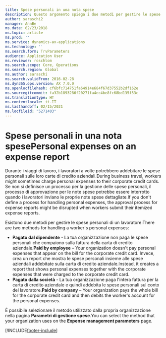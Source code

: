 ```yaml
---
title: Spese personali in una nota spese
description: Questo argomento spiega i due metodi per gestire le spese personali di un lavoratore in Microsoft Dynamics 365 Finance.
author: saraschi2
manager: AnnBe
ms.date: 02/23/2018
ms.topic: article
ms.prod: ''
ms.service: dynamics-ax-applications
ms.technology: ''
ms.search.form: TrvParameters
audience: Application User
ms.reviewer: roschlom
ms.search.scope: Core, Operations
ms.search.region: Global
ms.author: saraschi
ms.search.validFrom: 2016-02-28
ms.dyn365.ops.version: AX 7.0.0
ms.openlocfilehash: cf6bfc714751fa64914e684f67d37552b2df162e
ms.sourcegitcommit: fa32b1893286f20271fa4ec4be8fc68bd135f53c
ms.translationtype: HT
ms.contentlocale: it-IT
ms.lasthandoff: 02/15/2021
ms.locfileid: "5271403"
---
```

# <a name="personal-expenses-on-an-expense-report"></a><span data-ttu-id="566b9-103">Spese personali in una nota spese</span><span class="sxs-lookup"><span data-stu-id="566b9-103">Personal expenses on an expense report</span></span>

<span data-ttu-id="566b9-104">Durante i viaggi di lavoro, i lavoratori a volte potrebbero addebitare le spese personali sulle loro carte di credito aziendali.</span><span class="sxs-lookup"><span data-stu-id="566b9-104">During business travel, workers might sometimes charge personal expenses to their corporate credit cards.</span></span> <span data-ttu-id="566b9-105">Se non si definisce un processo per la gestione delle spese personali, il processo di approvazione per le note spese potrebbe essere interrotto quando i lavoratori inviano le proprie note spese dettagliate.</span><span class="sxs-lookup"><span data-stu-id="566b9-105">If you don't define a process for handling personal expenses, the approval process for expense reports might be disrupted when workers submit their itemized expense reports.</span></span> 

<span data-ttu-id="566b9-106">Esistono due metodi per gestire le spese personali di un lavoratore:</span><span class="sxs-lookup"><span data-stu-id="566b9-106">There are two methods for handling a worker's personal expenses:</span></span>

- <span data-ttu-id="566b9-107">**Pagato dal dipendente** - La tua organizzazione non paga le spese personali che compaiono sulla fattura della carta di credito aziendale.</span><span class="sxs-lookup"><span data-stu-id="566b9-107">**Paid by employee** – Your organization doesn't pay personal expenses that appear on the bill for the corporate credit card.</span></span> <span data-ttu-id="566b9-108">Invece, crea un report che mostra le spese personali insieme alle spese aziendali addebitate sulla carta di credito aziendale.</span><span class="sxs-lookup"><span data-stu-id="566b9-108">Instead, it creates a report that shows personal expenses together with the corporate expenses that were charged to the corporate credit card.</span></span>
- <span data-ttu-id="566b9-109">**Pagato dalla società** - La tua organizzazione paga l'intera fattura per la carta di credito aziendale e quindi addebita le spese personali sul conto del lavoratore.</span><span class="sxs-lookup"><span data-stu-id="566b9-109">**Paid by company** – Your organization pays the whole bill for the corporate credit card and then debits the worker's account for the personal expenses.</span></span>

<span data-ttu-id="566b9-110">È possibile selezionare il metodo utilizzato dalla propria organizzazione nella pagina **Parametri di gestione spese**.</span><span class="sxs-lookup"><span data-stu-id="566b9-110">You can select the method that your organization uses on the **Expense management parameters** page.</span></span>


[!INCLUDE[footer-include](../includes/footer-banner.md)]